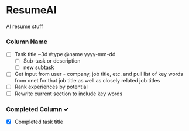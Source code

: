 # ResumeAI
AI resume stuff

### Column Name
- [ ] Task title ~3d #type @name yyyy-mm-dd 
  - [ ] Sub-task or description  
  - [ ] new subtask 
- [ ] Get input from user - company, job title, etc. and pull list of key words from onet for that job title as well as closely related job titles
- [ ] Rank experiences by potential
- [ ] Rewrite current section to include key words

### Completed Column ✓
- [x] Completed task title  
